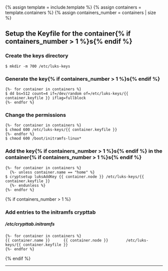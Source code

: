 {% assign template = include.template %}
{% assign containers = template.containers %}
{% assign containers_number = containers | size %}

## Setup the Keyfile for the container{% if containers_number > 1 %}s{% endif %}

### Create the keys directory
```
$ mkdir -m 700 /etc/luks-keys
```

### Generate the key{% if containers_number > 1 %}s{% endif %}
```
{%- for container in containers %}
$ dd bs=512 count=4 if=/dev/random of=/etc/luks-keys/{{ container.keyfile }} iflag=fullblock
{%- endfor %}
```

### Change the permissions
```
{%- for container in containers %}
$ chmod 600 /etc/luks-keys/{{ container.keyfile }}
{%- endfor %}
$ chmod 600 /boot/initramfs-linux*
```

### Add the key{% if containers_number > 1 %}s{% endif %} in the container{% if containers_number > 1 %}s{% endif %}
```
{%- for container in containers %}
  {%- unless container.name == "home" %}
$ cryptsetup luksAddKey {{ container.node }} /etc/luks-keys/{{ container.keyfile }}
  {%- endunless %}
{%- endfor %}
```

{% if containers_number > 1 %}
### Add entries to the initramfs crypttab

##### /etc/crypttab.initramfs
```
{%- for container in containers %}
{{ container.name }}      {{ container.node }}        /etc/luks-keys/{{ container.keyfile }}
{%- endfor %}
```
{% endif %}

---
